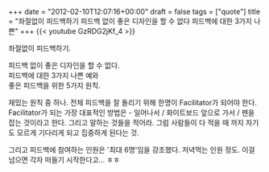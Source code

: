 +++
date = "2012-02-10T12:07:16+00:00"
draft = false
tags = ["quote"]
title = "좌절없이 피드백하기 피드백 없이 좋은 디자인을 할 수 없다 피드백에 대한 3가지 나쁜"
+++
{{< youtube GzRDG2jKf_4 >}}



좌절없이 피드백하기.

피드백 없이 좋은 디자인을 할 수 없다.  
피드백에 대한 3가지 나쁜 예와  
좋은 피드백을 위한 5가지 원칙.

재밌는 원칙 중 하나. 전체 피드백을 잘 돌리기 위해 한명이 Facilitator가 되어야 한다. Facilitator가 되는 가장 대표적인 방법은 - 일어나서 / 화이트보드 앞으로 가서 / 펜을 잡는 것이라고 한다. 그리고 말하는 것들을 적어라. 그럼 사람들이 다 적을 때 까지 자기도 모르게 기다리게 되고 집중하게 된다는 것.

그리고 피드백에 참여하는 인원은 '최대 6명'임을 강조했다. 저녁먹는 인원 정도. 이걸 넘으면 각자 떠들기 시작한다고... ㅎㅎ
